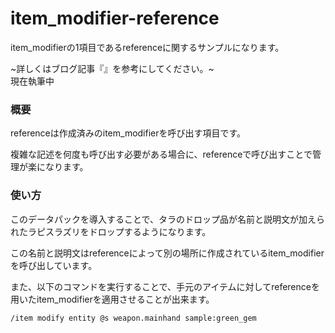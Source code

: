 # item_modifier-reference
item_modifierの1項目であるreferenceに関するサンプルになります。

~詳しくはブログ記事『[]()』を参考にしてください。~<br>
現在執筆中

<h3>概要</h3>
referenceは作成済みのitem_modifierを呼び出す項目です。

複雑な記述を何度も呼び出す必要がある場合に、referenceで呼び出すことで管理が楽になります。

<h3>使い方</h3>

このデータパックを導入することで、タラのドロップ品が名前と説明文が加えられたラピスラズリをドロップするようになります。

この名前と説明文はreferenceによって別の場所に作成されているitem_modifierを呼び出しています。

また、以下のコマンドを実行することで、手元のアイテムに対してreferenceを用いたitem_modifierを適用させることが出来ます。

```copy
/item modify entity @s weapon.mainhand sample:green_gem
```
